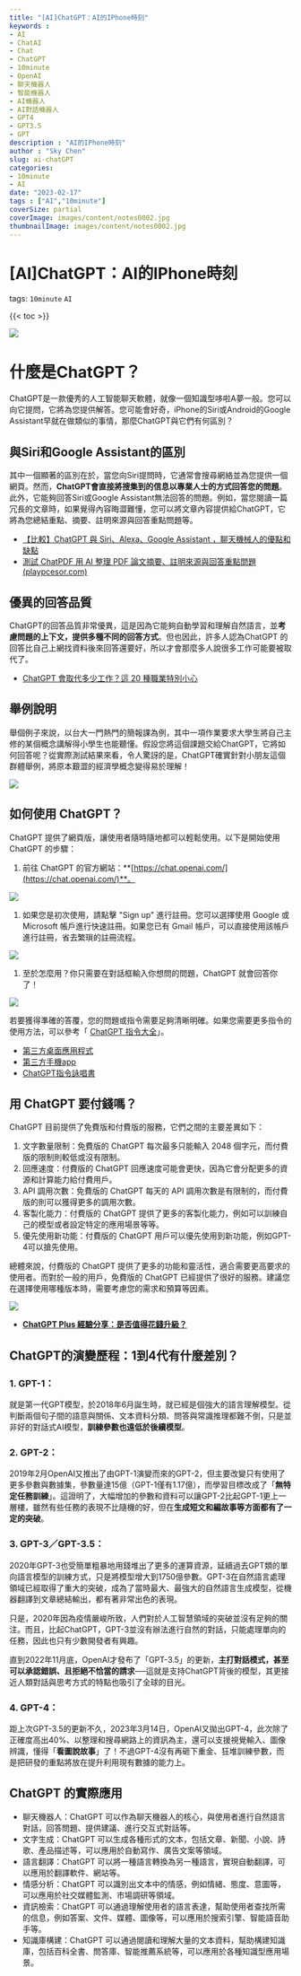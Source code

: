 ```yaml
---
title: "[AI]ChatGPT：AI的IPhone時刻"
keywords :
- AI
- ChatAI
- Chat
- ChatGPT
- 10minute
- OpenAI
- 聊天機器人
- 智能機器人
- AI機器人
- AI對話機器人
- GPT4
- GPT3.5
- GPT
description : "AI的IPhone時刻"
author : "Sky Chen"
slug: ai-chatGPT
categories:
- 10minute
- AI
date: "2023-02-17"
tags : ["AI","10minute"]
coverSize: partial
coverImage: images/content/notes0002.jpg
thumbnailImage: images/content/notes0002.jpg
---
```

<!--more-->

# [AI]ChatGPT：AI的IPhone時刻
tags: `10minute` `AI` 

{{< toc >}}

![]( /images/content/20230317001.png)

# **什麼是ChatGPT？**

ChatGPT是一款優秀的人工智能聊天軟體，就像一個知識型哆啦A夢一般。您可以向它提問，它將為您提供解答。您可能會好奇，iPhone的Siri或Android的Google Assistant早就在做類似的事情，那麼ChatGPT與它們有何區別？

## **與Siri和Google Assistant的區別**

其中一個顯著的區別在於，當您向Siri提問時，它通常會搜尋網絡並為您提供一個網頁。然而，**ChatGPT會直接將搜集到的信息以專業人士的方式回答您的問題**。此外，它能夠回答Siri或Google Assistant無法回答的問題。例如，當您閱讀一篇冗長的文章時，如果覺得內容晦澀難懂，您可以將文章內容提供給ChatGPT，它將為您總結重點、摘要、註明來源與回答重點問題等。

- [【比較】ChatGPT 與 Siri、Alexa、Google Assistant ，聊天機械人的優點和缺點](https://www.techritual.com/2023/02/25/352636/)
- [測試 ChatPDF 用 AI 整理 PDF 論文摘要、註明來源與回答重點問題 (playpcesor.com)](https://www.playpcesor.com/2023/03/chatpdf-ai-pdf.html)

## **優異的回答品質**

ChatGPT的回答品質非常優異，這是因為它能夠自動學習和理解自然語言，並**考慮問題的上下文，提供多種不同的回答方式**。但也因此，許多人認為ChatGPT 的回答比自己上網找資料後來回答還要好，所以才會那麼多人說很多工作可能要被取代了。

- [ChatGPT 會取代多少工作？這 20 種職業特別小心](https://www.managertoday.com.tw/columns/view/66428?)

## **舉例說明**

舉個例子來說，以台大一門熱門的簡報課為例，其中一項作業要求大學生將自己主修的某個概念講解得小學生也能聽懂。假設您將這個課題交給ChatGPT，它將如何回答呢？從實際測試結果來看，令人驚訝的是，ChatGPT確實針對小朋友這個群體舉例，將原本艱澀的經濟學概念變得易於理解！

![]( /images/content/20230317002.png)

## **如何使用 ChatGPT？**

ChatGPT 提供了網頁版，讓使用者隨時隨地都可以輕鬆使用。以下是開始使用 ChatGPT 的步驟：

1. 前往 ChatGPT 的官方網站：**[https://chat.openai.com/](https://chat.openai.com/)**。

![]( /images/content/20230317003.png)


1. 如果您是初次使用，請點擊 "Sign up" 進行註冊。您可以選擇使用 Google 或 Microsoft 帳戶進行快速註冊。如果您已有 Gmail 帳戶，可以直接使用該帳戶進行註冊，省去繁瑣的註冊流程。

![]( /images/content/20230317004.png)


1. 至於怎麼用？你只需要在對話框輸入你想問的問題，ChatGPT 就會回答你了！

![]( /images/content/20230317005.png)


若要獲得準確的答覆，您的問題或指令需要足夠清晰明確。如果您需要更多指令的使用方法，可以參考「 [ChatGPT 指令大全](https://www.explainthis.io/zh-hant/chatgpt)」。

- [第三方桌面應用程式](https://github.com/lencx/ChatGPT)
- [第三方手機app](https://www.sogi.com.tw/articles/how_to/6259406)
- [ChatGPT指令詠唱書](https://github.com/f/awesome-chatgpt-prompts)

## ****用 ChatGPT 要付錢嗎？****

ChatGPT 目前提供了免費版和付費版的服務，它們之間的主要差異如下：

1. 文字數量限制：免費版的 ChatGPT 每次最多只能輸入 2048 個字元，而付費版的限制則較低或沒有限制。
2. 回應速度：付費版的 ChatGPT 回應速度可能會更快，因為它會分配更多的資源和計算能力給付費用戶。
3. API 調用次數：免費版的 ChatGPT 每天的 API 調用次數是有限制的，而付費版的則可以獲得更多的調用次數。
4. 客製化能力：付費版的 ChatGPT 提供了更多的客製化能力，例如可以訓練自己的模型或者設定特定的應用場景等等。
5. 優先使用新功能：付費版的 ChatGPT 用戶可以優先使用到新功能，例如GPT-4可以搶先使用。

總體來說，付費版的 ChatGPT 提供了更多的功能和靈活性，適合需要更高要求的使用者。而對於一般的用戶，免費版的 ChatGPT 已經提供了很好的服務。建議您在選擇使用哪種版本時，需要考慮您的需求和預算等因素。

![]( /images/content/20230317006.png)


- **[ChatGPT Plus 經驗分享：是否值得花錢升級？](https://www.explainthis.io/zh-hant/chatgpt/upgrade-plus)**

## ChatGPT的演變歷程：1到4代有什麼差別？

### 1. GPT-1：

就是第一代GPT模型，於2018年6月誕生時，就已經是個強大的語言理解模型。從判斷兩個句子間的語意與關係、文本資料分類、問答與常識推理都難不倒，只是並非好的對話式AI模型，**訓練參數也遠低於後續模型**。

### 2. GPT-2：

2019年2月OpenAI又推出了由GPT-1演變而來的GPT-2，但主要改變只有使用了更多參數與數據集，參數量達15億（GPT-1僅有1.17億），而學習目標改成了「**無特定任務訓練**」。這證明了，大幅增加的參數和資料可以讓GPT-2比起GPT-1更上一層樓，雖然有些任務的表現不比隨機的好，但在**生成短文和編故事等方面都有了一定的突破**。

### 3. GPT-3／GPT-3.5：

2020年GPT-3也受簡單粗暴地用錢堆出了更多的運算資源，延續過去GPT類的單向語言模型的訓練方式，只是將模型增大到1750億參數。GPT-3在自然語言處理領域已經取得了重大的突破，成為了當時最大、最強大的自然語言生成模型，從機器翻譯到文章總結輸出，都有著非常出色的表現。

只是，2020年因為疫情嚴峻所致，人們對於人工智慧領域的突破並沒有足夠的關注。而且，比起ChatGPT，GPT-3並沒有辦法進行自然的對話，只能處理單向的任務，因此也只有少數開發者有興趣。

直到2022年11月底，OpenAI才發布了「GPT-3.5」的更新，**主打對話模式，甚至可以承認錯誤、且拒絕不恰當的請求**──這就是支持ChatGPT背後的模型，其更接近人類對話與思考方式的特點也吸引了全球的目光。

### 4. GPT-4：

距上次GPT-3.5的更新不久，2023年3月14日，OpenAI又拋出GPT-4，此次除了正確度高出40%、以整理和搜尋網路上的資訊為主，還可以支援視覺輸入、圖像辨識，懂得「**看圖說故事**」了！不過GPT-4沒有再砸下重金、狂堆訓練參數，而是把研發的重點將放在提升利用現有數據的能力上。

## ****ChatGPT 的實際應用****

- 聊天機器人：ChatGPT 可以作為聊天機器人的核心，與使用者進行自然語言對話，回答問題、提供建議、進行交互式對話等。
- 文字生成：ChatGPT 可以生成各種形式的文本，包括文章、新聞、小說、詩歌、產品描述等，可以應用於自動寫作、廣告文案等領域。
- 語言翻譯：ChatGPT 可以將一種語言轉換為另一種語言，實現自動翻譯，可以應用於翻譯軟件、網站等。
- 情感分析：ChatGPT 可以識別出文本中的情感，例如情緒、態度、意圖等，可以應用於社交媒體監測、市場調研等領域。
- 資訊檢索：ChatGPT 可以通過理解使用者的語言表達，幫助使用者查找所需的信息，例如答案、文件、媒體、圖像等，可以應用於搜索引擎、智能語音助手等。
- 知識庫構建：ChatGPT 可以通過閱讀和理解大量的文本資料，幫助構建知識庫，包括百科全書、問答庫、智能推薦系統等，可以應用於各種知識型應用場景。